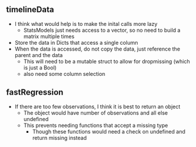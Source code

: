 ## timelineData

- I think what would help is to make the inital calls more lazy
  - StatsModels just needs access to a vector, so no need to build a matrix multiple times
- Store the data in Dicts that access a single column
- When the data is accessed, do not copy the data, just reference the parent and the data
  - This will need to be a mutable struct to allow for dropmissing (which is just a Bool)
  - also need some column selection

## fastRegression

- If there are too few observations, I think it is best to return an object
  - The object would have number of observations and all else undefined
  - This prevents needing functions that accept a missing type
    - Though these functions would need a check on undefined and return missing instead
